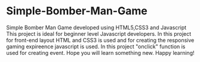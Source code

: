 # Simple-Bomber-Man-Game
Simple Bomber Man Game developed using HTML5,CSS3 and Javascript
This project is ideal for beginner level Javascript developers.
In this project for front-end layout HTML and CSS3 is used and for creating the responsive gaming expireence javascript is used.
In this project "onclick" function is used for creating event.
Hope you will learn something new.
Happy learning!
